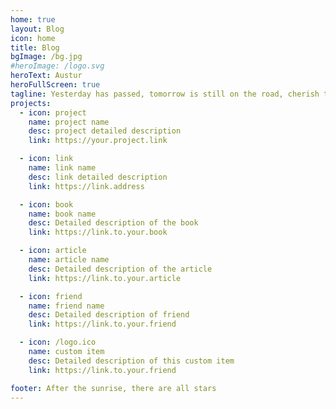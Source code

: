 ```yaml
---
home: true
layout: Blog
icon: home
title: Blog
bgImage: /bg.jpg
#heroImage: /logo.svg
heroText: Austur
heroFullScreen: true
tagline: Yesterday has passed, tomorrow is still on the road, cherish the present.
projects:
  - icon: project
    name: project name
    desc: project detailed description
    link: https://your.project.link

  - icon: link
    name: link name
    desc: link detailed description
    link: https://link.address

  - icon: book
    name: book name
    desc: Detailed description of the book
    link: https://link.to.your.book

  - icon: article
    name: article name
    desc: Detailed description of the article
    link: https://link.to.your.article

  - icon: friend
    name: friend name
    desc: Detailed description of friend
    link: https://link.to.your.friend

  - icon: /logo.ico
    name: custom item
    desc: Detailed description of this custom item
    link: https://link.to.your.friend

footer: After the sunrise, there are all stars
---
```


<!-- This is a blog home page demo.

To use this layout, you should set both `layout: Blog` and `home: true` in the page front matter.

For related configuration docs, please see [blog homepage](https://vuepress-theme-hope.github.io/v2/guide/blog/home/). -->
